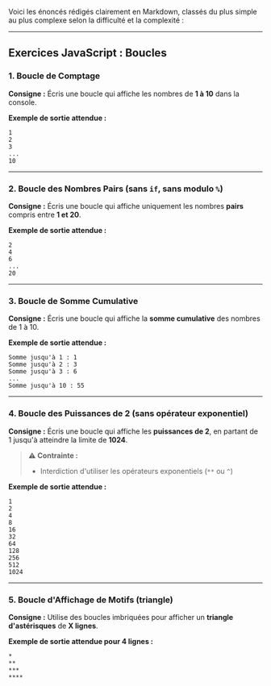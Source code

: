Voici les énoncés rédigés clairement en Markdown, classés du plus simple au plus complexe selon la difficulté et la complexité :

---

## Exercices JavaScript : Boucles

### 1. Boucle de Comptage  
**Consigne :** Écris une boucle qui affiche les nombres de **1 à 10** dans la console.

**Exemple de sortie attendue :**
```
1
2
3
...
10
```

---

### 2. Boucle des Nombres Pairs (sans `if`, sans modulo `%`)  
**Consigne :** Écris une boucle qui affiche uniquement les nombres **pairs** compris entre **1 et 20**.

**Exemple de sortie attendue :**
```
2
4
6
...
20
```

---

### 3. Boucle de Somme Cumulative  
**Consigne :** Écris une boucle qui affiche la **somme cumulative** des nombres de 1 à 10.

**Exemple de sortie attendue :**
```
Somme jusqu'à 1 : 1
Somme jusqu'à 2 : 3
Somme jusqu'à 3 : 6
...
Somme jusqu'à 10 : 55
```


---

### 4. Boucle des Puissances de 2 (sans opérateur exponentiel)  
**Consigne :** Écris une boucle qui affiche les **puissances de 2**, en partant de 1 jusqu'à atteindre la limite de **1024**.

> **⚠️ Contrainte :**  
> - Interdiction d'utiliser les opérateurs exponentiels (`**` ou `^`)

**Exemple de sortie attendue :**
```
1
2
4
8
16
32
64
128
256
512
1024
```


---

### 5. Boucle d'Affichage de Motifs (triangle)  
**Consigne :** Utilise des boucles imbriquées pour afficher un **triangle d'astérisques** de **X lignes**.

**Exemple de sortie attendue pour 4 lignes :**
```
*
**
***
****
```
